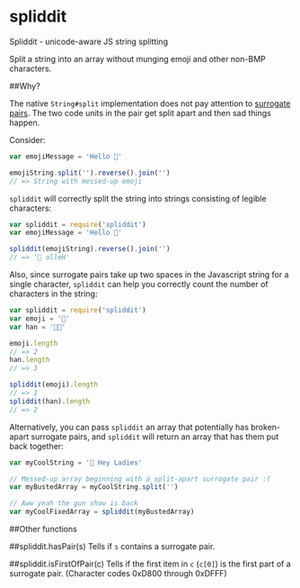 spliddit
========

Spliddit - unicode-aware JS string splitting

Split a string into an array without munging emoji and other non-BMP characters.

##Why?

The native `String#split` implementation does not pay attention to [surrogate pairs](http://en.wikipedia.org/wiki/UTF-16). The two code units in the pair get split apart and then sad things happen.

Consider:

```javascript
var emojiMessage = 'Hello 😤'

emojiString.split('').reverse().join('')
// => String with messed-up emoji
```

`spliddit` will correctly split the string into strings consisting of legible characters:

```javascript
var spliddit = require('spliddit')
var emojiMessage = 'Hello 😤'

spliddit(emojiString).reverse().join('')
// => '😤 olleH'
```

Also, since surrogate pairs take up two spaces in the Javascript string for a single character, `spliddit` can help you correctly count the number of characters in the string:

```javascript
var spliddit = require('spliddit')
var emoji = '🍔'
var han = '𠬠典'

emoji.length
// => 2
han.length
// => 3

spliddit(emoji).length
// => 1
spliddit(han).length
// => 2
```

Alternatively, you can pass `spliddit` an array that potentially has broken-apart surrogate pairs, and `spliddit` will return an array that has them put back together: 

```javascript
var myCoolString = '💪 Hey Ladies'

// Messed-up array beginning with a split-apart surrogate pair :(
var myBustedArray = myCoolString.split('')

// Aww yeah the gun show is back
var myCoolFixedArray = spliddit(myBustedArray)
```
##Other functions

##spliddit.hasPair(s)
Tells if `s` contains a surrogate pair.

##spliddit.isFirstOfPair(c)
Tells if the first item in `c` (`c[0]`) is the first part of a surrogate pair. (Character codes 0xD800 through 0xDFFF)
